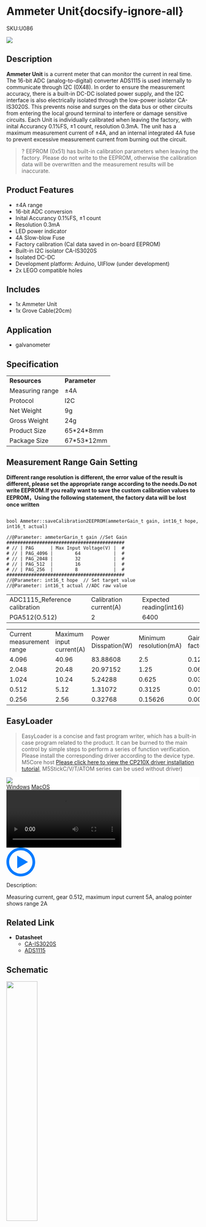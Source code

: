 # Ammeter Unit{docsify-ignore-all}

<el-tag effect="plain">SKU:U086</el-tag>

<div class="product_pic"><img src="assets/img/product_pics/unit/a_meter/ameter.webp"></div>

## Description

**Ammeter Unit**  is a current meter that can monitor the current in real time. The 16-bit ADC (analog-to-digital) converter ADS1115 is used internally to communicate through I2C (0X48). In order to ensure the measurement accuracy, there is a built-in DC-DC isolated power supply, and the I2C interface is also electrically isolated through the low-power isolator CA-IS3020S. This prevents noise and surges on the data bus or other circuits from entering the local ground terminal to interfere or damage sensitive circuits. Each Unit is individually calibrated when leaving the factory, with inital Accurancy 0.1%FS, ±1 count, resolution 0.3mA. The unit has a maximum measurement current of ±4A, and an internal integrated 4A fuse to prevent excessive measurement current from burning out the circuit.

>? EEPROM (0x51) has built-in calibration parameters when leaving the factory. Please do not write to the EEPROM, otherwise the calibration data will be overwritten and the measurement results will be inaccurate.

## Product Features

- ±4A range
- 16-bit ADC conversion
- Inital Accurancy 0.1%FS, ±1 count
- Resolution 0.3mA
- LED power indicator
- 4A Slow-blow Fuse
- Factory calibration (Cal data saved in on-board EEPROM)
- Built-in I2C isolator CA-IS3020S
- Isolated DC-DC
- Development platform: Arduino, UIFlow (under development)
- 2x LEGO compatible holes

## Includes

- 1x Ammeter Unit
- 1x Grove Cable(20cm)

## Application

- galvanometer

## Specification
 
<table>
   <tr style="font-weight:bold">
      <td>Resources</td>
      <td>Parameter</td>
   </tr>
   <tr>
      <td>Measuring range</td>
      <td>±4A</td>
   </tr>
   <tr>
      <td>Protocol</td>
      <td>I2C</td>
   </tr>
   <tr>
   <td>Net Weight</td>
      <td>9g</td>
   </tr>
   <tr>
      <td>Gross Weight</td>
      <td>24g</td>
   </tr>
   <tr>
      <td>Product Size</td>
      <td>65*24*8mm</td>
   </tr>
   <tr>
      <td>Package Size</td>
      <td>67*53*12mm</td>
   </tr>
 </table>

 ## Measurement Range Gain Setting

**Different range resolution is different, the error value of the result is different, please set the appropriate range according to the needs.Do not write EEPROM.If you really want to save the custom calibration values to EEPROM，Using the following statement, the factory data will be lost once written**

```Arduino

bool Ammeter::saveCalibration2EEPROM(ammeterGain_t gain, int16_t hope, int16_t actual)

//@Parameter: ammeterGarin_t gain //Set Gain
###########################################
# // | PAG      | Max Input Voltage(V) |  #
# // | PAG_4096 |        64            |  #
# // | PAG_2048 |        32            |  #
# // | PAG_512  |        16            |  #
# // | PAG_256  |        8             |  #
###########################################
//@Parameter: int16_t hope  // Set target value
//@Parameter: int16_t actual //ADC raw value

```

<table>
 <tr><td>ADC1115_Reference calibration</td><td>Calibration current(A)</td><td>Expected reading(int16)</td></tr>
 <tr><td>PGA512(O.512)</td><td>2</td><td>6400</td></tr>
</table>

<table>
 <tr><td>Current measurement range</td><td>Maximum input current(A)</td><td>Power Disspation(W)</td><td>Minimum resolution(mA)</td><td>Gain factor</td></tr>
 <tr><td>4.096</td><td>40.96</td><td>83.88608</td><td>2.5</td><td>0.125</td></tr>
 <tr><td>2.048</td><td>20.48</td><td>20.97152</td><td>1.25</td><td>0.0625</td></tr>
 <tr><td>1.024</td><td>10.24</td><td>5.24288</td><td>0.625</td><td>0.03125</td></tr>
 <tr><td>0.512</td><td>5.12</td><td>1.31072</td><td>0.3125</td><td>0.015625</td></tr>
 <tr><td>0.256</td><td>2.56</td><td>0.32768</td><td>0.15626</td><td>0.007813</td></tr>
</table>


## EasyLoader

>EasyLoader is a concise and fast program writer, which has a built-in case program related to the product. It can be burned to the main control by simple steps to perform a series of function verification. Please install the corresponding driver according to the device type. M5Core host [Please click here to view the CP210X driver installation tutorial](en/arduino/arduino_development), M5StickC/V/T/ATOM series can be used without driver)

<div class="easyloader-box">
    <div style="background-color:white;">
        <div><img src="https://m5stack.oss-cn-shenzhen.aliyuncs.com/image/easyloader_intro.webp"></div>
        <div class="easyloader-btn">
            <a href="https://m5stack.oss-cn-shenzhen.aliyuncs.com/EasyLoader/Windows/UNIT/For%20M5Core/EasyLoader_A_Meter_Unit.exe">Windows</a>
            <a href="https://m5stack.oss-cn-shenzhen.aliyuncs.com/EasyLoader/MacOS/UNIT/EasyLoader_A_Meter_Unit_for_M5Core.dmg">MacOS</a>
        </div>
    </div>
    <div>
        <video id="example_video" controls>
            <source src="https://m5stack.oss-cn-shenzhen.aliyuncs.com/video/Product_example_video/Unit/AMeter.mp4" type="video/mp4">
        </video>
        <div class="easyloader-mask">
        <a>
            <svg id="play-btn" t="1583228776634" class="icon" viewBox="0 0 1024 1024" version="1.1" xmlns="http://www.w3.org/2000/svg" p-id="4152" width="75" height="75"><path d="M512 0C229.216 0 0 229.216 0 512s229.216 512 512 512 512-229.216 512-512S794.784 0 512 0z m0 928C282.24 928 96 741.76 96 512S282.24 96 512 96s416 186.24 416 416-186.24 416-416 416zM384 288l384 224-384 224z" p-id="4153" fill="#007aff"></path></svg></a>
            <p>Description:</p>
            <p>Measuring current, gear 0.512, maximum input current 5A, analog pointer shows range 2A</p>
        </div>
    </div>
</div>

## Related Link

-  **Datasheet** 
    - [CA-IS3020S](https://m5stack.oss-cn-shenzhen.aliyuncs.com/resource/docs/datasheet/unit/CA-IS3020S.pdf)
    - [ADS1115](https://m5stack.oss-cn-shenzhen.aliyuncs.com/resource/docs/datasheet/unit/ADS1115.PDF)

## Schematic

<img src="assets/img/product_pics/unit/a_meter/a_meter_sch.webp" width="40%">

### PinMap

<table>
 <tr><td>M5Core(GROVE A)</td><td>SDA(GPIO21)</td><td>SCL(GPIO22)</td><td>5V</td><td>GND</td></tr>
 <tr><td>A Meter Unit</td><td>SDA</td><td>SCL</td><td>5V</td><td>GND</td></tr>
</table>

## Example

### 1. Arduino IDE

[Click here to download the Arduino example](https://github.com/m5stack/M5-ProductExampleCodes/tree/master/Unit/A_Meter_Unit)

<script>

   var purchase_link = 'https://m5stack.com/collections/m5-unit/products/ammeter-unit-ads1115';

   anchor_search(purchase_link);
   scrollFunc();

</script>